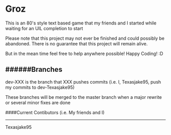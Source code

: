 Groz
====

This is an 80's style text based game that my friends and I started while waiting for an UIL completion to start

Please note that this project may not ever be finished and could possibly be abandoned. There is no guarantee that this project will remain alive.

But in the mean time feel free to help anywhere possible! Happy Coding! :D

######Branches
----
dev-XXX is the branch that XXX pushes commits (i.e. I, Texasjake95, push my commits to dev-Texasjake95)

These branches will be merged to the master branch when a major rewrite or several minor fixes are done


####Current Contibutors (i.e. My friends and I)
***

Texasjake95
